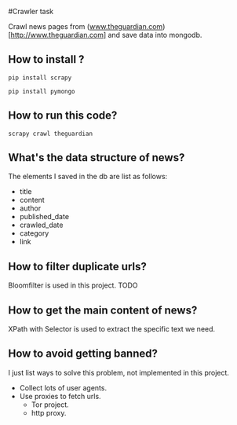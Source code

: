 #Crawler task 

Crawl news pages from (www.theguardian.com)[http://www.theguardian.com] and save data into mongodb.

## How to install ?

`pip install scrapy`

`pip install pymongo`

## How to run this code?

`scrapy crawl theguardian`

## What's the data structure of news?
The elements I saved in the db are list as follows:

* title
* content
* author
* published_date
* crawled_date
* category
* link




## How to filter duplicate urls?
Bloomfilter is used in this project. TODO

## How to get the main content of news?
XPath with Selector is used to extract the specific text we need.


## How to avoid getting banned?
I just list ways to solve this problem, not implemented in this project.
* Collect lots of user agents.
* Use proxies to fetch urls.
    * Tor project.
    * http proxy.
    
## 
